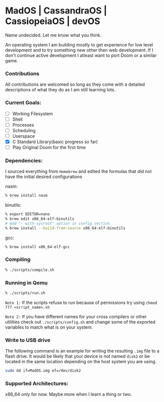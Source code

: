 # MadOS | CassandraOS | CassiopeiaOS | devOS

Name undecided. Let me know what you think.

An operating system I am building mostly to get experience for low level development and to try something new other then web development. If I don't continue active development I atleast want to port Doom or a similar game. 

### Contributions
All contributions are welcomed so long as they come with a detailed descriptions of what they do as I am still learning lots.

### Current Goals:
  - [ ] Working Filesystem
  - [ ] Shell
  - [ ] Processes
  - [ ] Scheduling
  - [ ] Userspace
  - [x] C Standard Library(basic progress so far)
  - [ ] Play Original Doom for the first time

### Dependencies:
I sourced everything from `Homebrew` and edited the formulas that did not have the initial desired configurations

nasm:
```sh
% brew install nasm
```
binutils:
```sh
% export EDITOR=nano
% brew edit x86_64-elf-binutils
# Add "--with-sysroot" option in config section
% brew install --build-from-source x86_64-elf-binutils
```

gcc:
```sh
% brew install x86_64-elf-gcc
```

### Compiling
```sh
% ./scripts/compile.sh
```

### Running in Qemu
```sh
% ./scripts/run.sh
```

`Note 1:` If the scripts refuse to run because of permissions try using `chmod 777 <script_name>.sh`

`Note 2:` If you have different names for your cross compilers or other utilities check out `./scripts/config.sh` and change some of the exported variables to match what is on your system.

### Write to USB drive
The following command is an example for writing the resulting `.img` file to a flash drive. It would be likely that your device is not named `disk2` or be located in the same location depending on the host system you are using.
```sh
sudo dd if=MadOS.img of=/dev/disk2
```


  
### Supported Architectures:
x86_64 only for now. Maybe more when I learn a thing or two.

